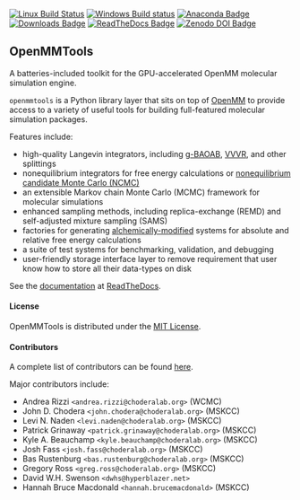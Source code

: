 [![Linux Build Status](https://travis-ci.org/choderalab/openmmtools.png?branch=master)](https://travis-ci.org/choderalab/openmmtools/branches)
[![Windows Build status](https://ci.appveyor.com/api/projects/status/70knpvcgvmah2qin?svg=true)](https://ci.appveyor.com/project/jchodera/openmmtools)
[![Anaconda Badge](https://anaconda.org/omnia/openmmtools/badges/version.svg)](https://anaconda.org/omnia/openmmtools)
[![Downloads Badge](https://anaconda.org/omnia/openmmtools/badges/downloads.svg)](https://anaconda.org/omnia/openmmtools/files)
[![ReadTheDocs Badge](https://readthedocs.org/projects/openmmtools/badge/?version=master)](https://openmmtools.readthedocs.io/en/master/)
[![Zenodo DOI Badge](https://zenodo.org/badge/25416166.svg)](https://zenodo.org/badge/latestdoi/25416166)

## OpenMMTools

A batteries-included toolkit for the GPU-accelerated OpenMM molecular simulation engine.

`openmmtools` is a Python library layer that sits on top of [OpenMM](http://openmm.org) to provide access to a variety of useful tools for building full-featured molecular simulation packages.

Features include:

 - high-quality Langevin integrators, including [g-BAOAB](http://rspa.royalsocietypublishing.org/content/472/2189/20160138), [VVVR](http://pubs.acs.org/doi/abs/10.1021/jp411770f), and other splittings
 - nonequilibrium integrators for free energy calculations or [nonequilibrium candidate Monte Carlo (NCMC)](http://dx.doi.org/10.1073/pnas.1106094108)
 - an extensible Markov chain Monte Carlo (MCMC) framework for molecular simulations
 - enhanced sampling methods, including replica-exchange (REMD) and self-adjusted mixture sampling (SAMS)
 - factories for generating [alchemically-modified](http://alchemistry.org) systems for absolute and relative free energy calculations
 - a suite of test systems for benchmarking, validation, and debugging
 - user-friendly storage interface layer to remove requirement that user know how to store all their data-types on disk

See the [documentation](http://openmmtools.readthedocs.io) at [ReadTheDocs](http://openmmtools.readthedocs.io).

#### License

OpenMMTools is distributed under the [MIT License](https://opensource.org/licenses/MIT).

#### Contributors

A complete list of contributors can be found [here](https://github.com/choderalab/openmmtools/graphs/contributors).

Major contributors include:

* Andrea Rizzi `<andrea.rizzi@choderalab.org>` (WCMC)
* John D. Chodera `<john.chodera@choderalab.org>` (MSKCC)
* Levi N. Naden `<levi.naden@choderalab.org>` (MSKCC)
* Patrick Grinaway `<patrick.grinaway@choderalab.org>` (MSKCC)
* Kyle A. Beauchamp `<kyle.beauchamp@choderalab.org>` (MSKCC)
* Josh Fass `<josh.fass@choderalab.org>` (MSKCC)
* Bas Rustenburg `<bas.rustenburg@choderalab.org>` (MSKCC)
* Gregory Ross `<greg.ross@choderalab.org>` (MSKCC)
* David W.H. Swenson `<dwhs@hyperblazer.net>`
* Hannah Bruce Macdonald `<hannah.brucemacdonald>` (MSKCC)
